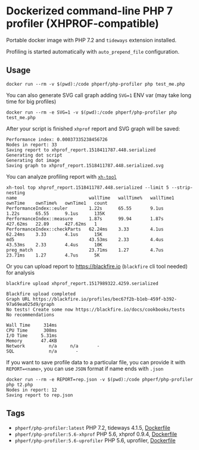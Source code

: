 # Dockerized command-line PHP 7 profiler (XHPROF-compatible)

Portable docker image with PHP 7.2 and `tideways` extension installed.

Profiling is started automatically with `auto_prepend_file` configuration.

## Usage

```
docker run --rm -v $(pwd):/code phperf/php-profiler php test_me.php
```

You can also generate SVG call graph adding `SVG=1` ENV var (may take long time for big profiles)

```
docker run --rm -e SVG=1 -v $(pwd):/code phperf/php-profiler php test_me.php
```

After your script is finished `xhprof` report and SVG graph will be saved:

```
Performance index: 0.00037335238456726
Nodes in report: 33
Saving report to xhprof_report.1518411787.448.serialized
Generating dot script
Generating dot image
Saving graph to xhprof_report.1518411787.448.serialized.svg
```

You can analyze profiling report with [`xh-tool`](https://github.com/phperf/xh-tool)

```
xh-tool top xhprof_report.1518411787.448.serialized --limit 5 --strip-nesting
name                           wallTime   wallTime%   wallTime1   ownTime    ownTime%   ownTime1   count
PerformanceIndex::euler        1.22s      65.55       9.1us       1.22s      65.55      9.1us      135K 
PerformanceIndex::measure      1.87s      99.94       1.87s       427.62ms   22.89      427.62ms   1    
PerformanceIndex::checkParts   62.24ms    3.33        4.1us       62.24ms    3.33       4.1us      15K  
md5                            43.53ms    2.33        4.4us       43.53ms    2.33       4.4us      10K  
preg_match                     23.71ms    1.27        4.7us       23.71ms    1.27       4.7us      5K   
```

Or you can upload report to https://blackfire.io (`blackfire` cli tool needed) for analysis

```
blackfire upload xhprof_report.1517989322.4259.serialized
```

```
Blackfire upload completed
Graph URL https://blackfire.io/profiles/bec67f2b-b1eb-459f-b392-97a69ea025d9/graph
No tests! Create some now https://blackfire.io/docs/cookbooks/tests
No recommendations

Wall Time     314ms
CPU Time      308ms
I/O Time     5.31ms
Memory       47.4KB
Network         n/a     n/a       -
SQL             n/a       -
```

If you want to save profile data to a particular file, you can provide it with `REPORT=<name>`, you can use `JSON` format if name ends with `.json`

```
docker run --rm -e REPORT=rep.json -v $(pwd):/code phperf/php-profiler php t2.php
Nodes in report: 12
Saving report to rep.json
```

## Tags

* `phperf/php-profiler:latest` PHP 7.2, tideways 4.1.5, [Dockerfile](https://github.com/phperf/profiler-docker/blob/master/Dockerfile)
* `phperf/php-profiler:5.6-xhprof` PHP 5.6, xhprof 0.9.4, [Dockerfile](https://github.com/phperf/profiler-docker/blob/master/Dockerfile.xhprof_php56)
* `phperf/php-profiler:5.6-uprofiler` PHP 5.6, uprofiler, [Dockerfile](https://github.com/phperf/profiler-docker/blob/master/Dockerfile.uprofiler_php56)